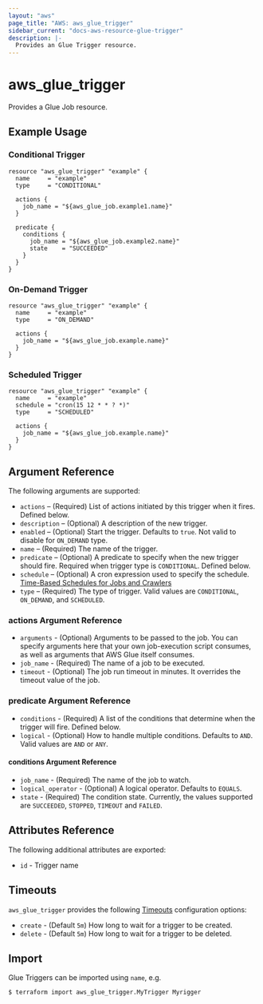 ```yaml
---
layout: "aws"
page_title: "AWS: aws_glue_trigger"
sidebar_current: "docs-aws-resource-glue-trigger"
description: |-
  Provides an Glue Trigger resource.
---
```


# aws_glue_trigger

Provides a Glue Job resource.

## Example Usage

### Conditional Trigger

```hcl
resource "aws_glue_trigger" "example" {
  name     = "example"
  type     = "CONDITIONAL"

  actions {
    job_name = "${aws_glue_job.example1.name}"
  }

  predicate {
    conditions {
      job_name = "${aws_glue_job.example2.name}"
      state    = "SUCCEEDED"
    }
  }
}
```

### On-Demand Trigger

```hcl
resource "aws_glue_trigger" "example" {
  name     = "example"
  type     = "ON_DEMAND"

  actions {
    job_name = "${aws_glue_job.example.name}"
  }
}
```

### Scheduled Trigger

```hcl
resource "aws_glue_trigger" "example" {
  name     = "example"
  schedule = "cron(15 12 * * ? *)"
  type     = "SCHEDULED"

  actions {
    job_name = "${aws_glue_job.example.name}"
  }
}
```

## Argument Reference

The following arguments are supported:

* `actions` – (Required) List of actions initiated by this trigger when it fires. Defined below.
* `description` – (Optional) A description of the new trigger.
* `enabled` – (Optional) Start the trigger. Defaults to `true`. Not valid to disable for `ON_DEMAND` type.
* `name` – (Required) The name of the trigger.
* `predicate` – (Optional) A predicate to specify when the new trigger should fire. Required when trigger type is `CONDITIONAL`. Defined below.
* `schedule` – (Optional) A cron expression used to specify the schedule. [Time-Based Schedules for Jobs and Crawlers](https://docs.aws.amazon.com/glue/latest/dg/monitor-data-warehouse-schedule.html)
* `type` – (Required) The type of trigger. Valid values are `CONDITIONAL`, `ON_DEMAND`, and `SCHEDULED`.

### actions Argument Reference

* `arguments` - (Optional) Arguments to be passed to the job. You can specify arguments here that your own job-execution script consumes, as well as arguments that AWS Glue itself consumes.
* `job_name` - (Required) The name of a job to be executed.
* `timeout` - (Optional) The job run timeout in minutes. It overrides the timeout value of the job.

### predicate Argument Reference

* `conditions` - (Required) A list of the conditions that determine when the trigger will fire. Defined below.
* `logical` - (Optional) How to handle multiple conditions. Defaults to `AND`. Valid values are `AND` or `ANY`.

#### conditions Argument Reference

* `job_name` - (Required) The name of the job to watch.
* `logical_operator` - (Optional) A logical operator. Defaults to `EQUALS`.
* `state` - (Required) The condition state. Currently, the values supported are `SUCCEEDED`, `STOPPED`, `TIMEOUT` and `FAILED`.

## Attributes Reference

The following additional attributes are exported:

* `id` - Trigger name

## Timeouts

`aws_glue_trigger` provides the following [Timeouts](/docs/configuration/resources.html#timeouts)
configuration options:

- `create` - (Default `5m`) How long to wait for a trigger to be created.
- `delete` - (Default `5m`) How long to wait for a trigger to be deleted.


## Import

Glue Triggers can be imported using `name`, e.g.

```
$ terraform import aws_glue_trigger.MyTrigger Myrigger
```
